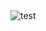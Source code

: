 <!DOCTYPE html>
<html lang="ja">
<head>
    <meta charset="UTF-8">
    <meta name="viewport" content="width=device-width, initial-scale=1.0">
    <title>MyProfile|salieri256</title>
</head>
<body>
    <img src="test.png" alt="test">
</body>
</html>
